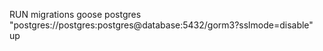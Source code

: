 RUN migrations
goose postgres "postgres://postgres:postgres@database:5432/gorm3?sslmode=disable" up


